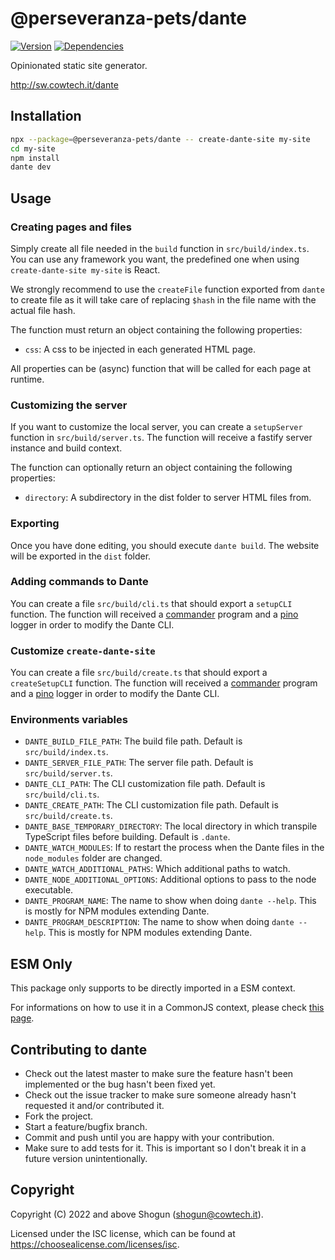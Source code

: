 # @perseveranza-pets/dante

[![Version](https://img.shields.io/npm/v/@perseveranza-pets/dante.svg)](https://npm.im/@perseveranza-pets/dante)
[![Dependencies](https://img.shields.io/librariesio/release/npm/@perseveranza-pets/dante)](https://libraries.io/npm/@perseveranza-pets/dante)

Opinionated static site generator.

http://sw.cowtech.it/dante

## Installation

```bash
npx --package=@perseveranza-pets/dante -- create-dante-site my-site
cd my-site
npm install
dante dev
```

## Usage

### Creating pages and files

Simply create all file needed in the `build` function in `src/build/index.ts`. You can use any framework you want, the predefined one when using `create-dante-site my-site` is React.

We strongly recommend to use the `createFile` function exported from `dante` to create file as it will take care of replacing `$hash` in the file name with the actual file hash.

The function must return an object containing the following properties:

- `css`: A css to be injected in each generated HTML page.

All properties can be (async) function that will be called for each page at runtime.

### Customizing the server

If you want to customize the local server, you can create a `setupServer` function in `src/build/server.ts`. The function will receive a fastify server instance and build context.

The function can optionally return an object containing the following properties:

- `directory`: A subdirectory in the dist folder to server HTML files from.

### Exporting

Once you have done editing, you should execute `dante build`. The website will be exported in the `dist` folder.

### Adding commands to Dante

You can create a file `src/build/cli.ts` that should export a `setupCLI` function.
The function will received a [commander](https://npm.im/commander) program and a [pino](https://getpino.io) logger in order to modify the Dante CLI.

### Customize `create-dante-site`

You can create a file `src/build/create.ts` that should export a `createSetupCLI` function.
The function will received a [commander](https://npm.im/commander) program and a [pino](https://getpino.io) logger in order to modify the Dante CLI.

### Environments variables

- `DANTE_BUILD_FILE_PATH`: The build file path. Default is `src/build/index.ts`.
- `DANTE_SERVER_FILE_PATH`: The server file path. Default is `src/build/server.ts`.
- `DANTE_CLI_PATH`: The CLI customization file path. Default is `src/build/cli.ts`.
- `DANTE_CREATE_PATH`: The CLI customization file path. Default is `src/build/create.ts`.
- `DANTE_BASE_TEMPORARY_DIRECTORY`: The local directory in which transpile TypeScript files before building. Default is `.dante`.
- `DANTE_WATCH_MODULES`: If to restart the process when the Dante files in the `node_modules` folder are changed.
- `DANTE_WATCH_ADDITIONAL_PATHS`: Which additional paths to watch.
- `DANTE_NODE_ADDITIONAL_OPTIONS`: Additional options to pass to the node executable.
- `DANTE_PROGRAM_NAME`: The name to show when doing `dante --help`. This is mostly for NPM modules extending Dante.
- `DANTE_PROGRAM_DESCRIPTION`: The name to show when doing `dante --help`. This is mostly for NPM modules extending Dante.

## ESM Only

This package only supports to be directly imported in a ESM context.

For informations on how to use it in a CommonJS context, please check [this page](https://gist.github.com/ShogunPanda/fe98fd23d77cdfb918010dbc42f4504d).

## Contributing to dante

- Check out the latest master to make sure the feature hasn't been implemented or the bug hasn't been fixed yet.
- Check out the issue tracker to make sure someone already hasn't requested it and/or contributed it.
- Fork the project.
- Start a feature/bugfix branch.
- Commit and push until you are happy with your contribution.
- Make sure to add tests for it. This is important so I don't break it in a future version unintentionally.

## Copyright

Copyright (C) 2022 and above Shogun (shogun@cowtech.it).

Licensed under the ISC license, which can be found at https://choosealicense.com/licenses/isc.
